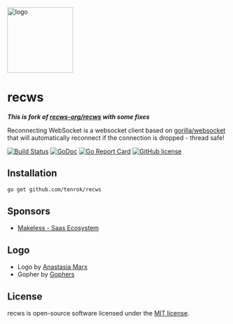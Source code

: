 <img width="150" src="https://raw.githubusercontent.com/recws-org/recws/master/recws-logo.png" alt="logo">

# recws

**_This is fork of [recws-org/recws](https://github.com/recws-org/recws) with some fixes_**

Reconnecting WebSocket is a websocket client based on [gorilla/websocket](https://github.com/gorilla/websocket) that will automatically reconnect if the connection is dropped - thread safe!

[![Build Status](https://travis-ci.com/tenrok/recws.svg?branch=master)](https://travis-ci.com/tenrok/recws)
[![GoDoc](https://godoc.org/github.com/tenrok/recws?status.svg)](https://godoc.org/github.com/tenrok/recws)
[![Go Report Card](https://goreportcard.com/badge/github.com/tenrok/recws)](https://goreportcard.com/report/github.com/tenrok/recws)
[![GitHub license](https://img.shields.io/github/license/tenrok/recws.svg)](https://github.com/tenrok/recws/blob/master/LICENSE)

## Installation

```bash
go get github.com/tenrok/recws
```

## Sponsors

- [Makeless - Saas Ecosystem](https://github.com/makeless)

## Logo

- Logo by [Anastasia Marx](https://www.behance.net/AnastasiaMarx)
- Gopher by [Gophers](https://github.com/egonelbre/gophers)

## License

recws is open-source software licensed under the [MIT license](https://opensource.org/licenses/MIT).
